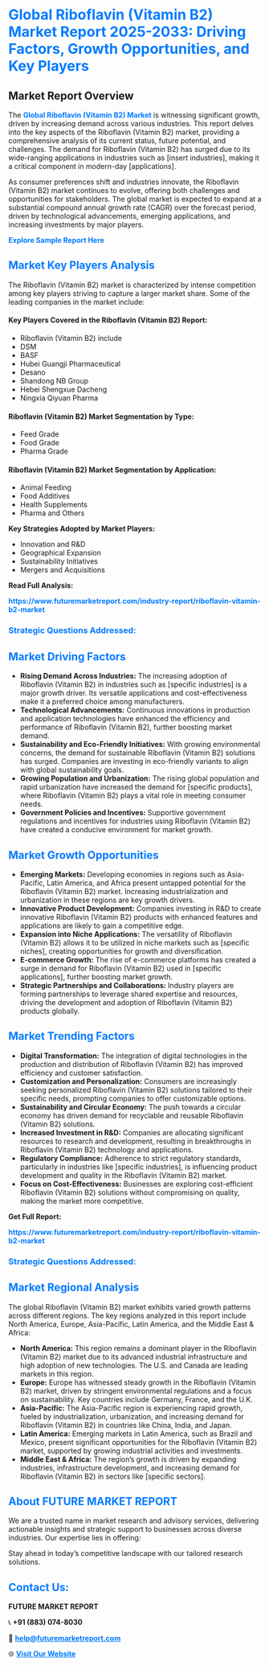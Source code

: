 <h1 style="color: #007BFF;">Global Riboflavin (Vitamin B2) Market Report 2025-2033: Driving Factors, Growth Opportunities, and Key Players</h1>

<section id="overview">
<h2>Market Report Overview</h2>
<p>The <a href="https://www.futuremarketreport.com/industry-report/riboflavin-vitamin-b2-market" style="color: #007BFF; text-decoration: none;"><strong>Global Riboflavin (Vitamin B2) Market</strong></a> is witnessing significant growth, driven by increasing demand across various industries. This report delves into the key aspects of the Riboflavin (Vitamin B2) market, providing a comprehensive analysis of its current status, future potential, and challenges. The demand for Riboflavin (Vitamin B2) has surged due to its wide-ranging applications in industries such as [insert industries], making it a critical component in modern-day [applications].</p>
<p>As consumer preferences shift and industries innovate, the Riboflavin (Vitamin B2) market continues to evolve, offering both challenges and opportunities for stakeholders. The global market is expected to expand at a substantial compound annual growth rate (CAGR) over the forecast period, driven by technological advancements, emerging applications, and increasing investments by major players.</p>
</section>

<section id="overview">
<p><a href="https://www.futuremarketreport.com/request-sample/reportId=101001" style="color: #007BFF; text-decoration: none;"><strong>Explore Sample Report Here</strong></a></p>
</section>

<section id="key-players">
<h2 style="color: #007BFF;">Market Key Players Analysis</h2>
<p>The Riboflavin (Vitamin B2) market is characterized by intense competition among key players striving to capture a larger market share. Some of the leading companies in the market include:</p>
<h4>Key Players Covered in the Riboflavin (Vitamin B2) Report:</h4>
<ul><li>Riboflavin (Vitamin B2) include</li><li>DSM</li><li>BASF</li><li>Hubei Guangji Pharmaceutical</li><li>Desano</li><li>Shandong NB Group</li><li>Hebei Shengxue Dacheng</li><li>Ningxia Qiyuan Pharma</li></ul>
<h4>Riboflavin (Vitamin B2) Market Segmentation by Type:</h4>
<ul><li>Feed Grade</li><li>Food Grade</li><li>Pharma Grade</li></ul>

<h4>Riboflavin (Vitamin B2) Market Segmentation by Application:</h4>
<ul><li>Animal Feeding</li><li>Food Additives</li><li>Health Supplements</li><li>Pharma and Others</li></ul>
<p><strong>Key Strategies Adopted by Market Players:</strong></p>
<ul>
<li>Innovation and R&D</li>
<li>Geographical Expansion</li>
<li>Sustainability Initiatives</li>
<li>Mergers and Acquisitions</li>
</ul>
</section>

<section>
<p><strong>Read Full Analysis: </strong></p><a href="https://www.futuremarketreport.com/industry-report/riboflavin-vitamin-b2-market" style="color: #007BFF; text-decoration: none;"><strong>https://www.futuremarketreport.com/industry-report/riboflavin-vitamin-b2-market</strong></a>
<h3 style="color: #007BFF;">Strategic Questions Addressed:</h3>
</section>

<section id="driving-factors">
<h2 style="color: #007BFF;">Market Driving Factors</h2>
<ul>
<li><strong>Rising Demand Across Industries:</strong> The increasing adoption of Riboflavin (Vitamin B2) in industries such as [specific industries] is a major growth driver. Its versatile applications and cost-effectiveness make it a preferred choice among manufacturers.</li>
<li><strong>Technological Advancements:</strong> Continuous innovations in production and application technologies have enhanced the efficiency and performance of Riboflavin (Vitamin B2), further boosting market demand.</li>
<li><strong>Sustainability and Eco-Friendly Initiatives:</strong> With growing environmental concerns, the demand for sustainable Riboflavin (Vitamin B2) solutions has surged. Companies are investing in eco-friendly variants to align with global sustainability goals.</li>
<li><strong>Growing Population and Urbanization:</strong> The rising global population and rapid urbanization have increased the demand for [specific products], where Riboflavin (Vitamin B2) plays a vital role in meeting consumer needs.</li>
<li><strong>Government Policies and Incentives:</strong> Supportive government regulations and incentives for industries using Riboflavin (Vitamin B2) have created a conducive environment for market growth.</li>
</ul>
</section>

<section id="growth-opportunities">
<h2 style="color: #007BFF;">Market Growth Opportunities</h2>
<ul>
<li><strong>Emerging Markets:</strong> Developing economies in regions such as Asia-Pacific, Latin America, and Africa present untapped potential for the Riboflavin (Vitamin B2) market. Increasing industrialization and urbanization in these regions are key growth drivers.</li>
<li><strong>Innovative Product Development:</strong> Companies investing in R&D to create innovative Riboflavin (Vitamin B2) products with enhanced features and applications are likely to gain a competitive edge.</li>
<li><strong>Expansion into Niche Applications:</strong> The versatility of Riboflavin (Vitamin B2) allows it to be utilized in niche markets such as [specific niches], creating opportunities for growth and diversification.</li>
<li><strong>E-commerce Growth:</strong> The rise of e-commerce platforms has created a surge in demand for Riboflavin (Vitamin B2) used in [specific applications], further boosting market growth.</li>
<li><strong>Strategic Partnerships and Collaborations:</strong> Industry players are forming partnerships to leverage shared expertise and resources, driving the development and adoption of Riboflavin (Vitamin B2) products globally.</li>
</ul>
</section>

<section id="trending-factors">
<h2 style="color: #007BFF;">Market Trending Factors</h2>
<ul>
<li><strong>Digital Transformation:</strong> The integration of digital technologies in the production and distribution of Riboflavin (Vitamin B2) has improved efficiency and customer satisfaction.</li>
<li><strong>Customization and Personalization:</strong> Consumers are increasingly seeking personalized Riboflavin (Vitamin B2) solutions tailored to their specific needs, prompting companies to offer customizable options.</li>
<li><strong>Sustainability and Circular Economy:</strong> The push towards a circular economy has driven demand for recyclable and reusable Riboflavin (Vitamin B2) solutions.</li>
<li><strong>Increased Investment in R&D:</strong> Companies are allocating significant resources to research and development, resulting in breakthroughs in Riboflavin (Vitamin B2) technology and applications.</li>
<li><strong>Regulatory Compliance:</strong> Adherence to strict regulatory standards, particularly in industries like [specific industries], is influencing product development and quality in the Riboflavin (Vitamin B2) market.</li>
<li><strong>Focus on Cost-Effectiveness:</strong> Businesses are exploring cost-efficient Riboflavin (Vitamin B2) solutions without compromising on quality, making the market more competitive.</li>
</ul>
</section>

<section>
<p><strong>Get Full Report: </strong></p><a href="https://www.futuremarketreport.com/industry-report/riboflavin-vitamin-b2-market" style="color: #007BFF; text-decoration: none;"><strong>https://www.futuremarketreport.com/industry-report/riboflavin-vitamin-b2-market</strong></a>
<h3 style="color: #007BFF;">Strategic Questions Addressed:</h3>
</section>


<section id="regional-analysis">
<h2 style="color: #007BFF;">Market Regional Analysis</h2>
<p>The global Riboflavin (Vitamin B2) market exhibits varied growth patterns across different regions. The key regions analyzed in this report include North America, Europe, Asia-Pacific, Latin America, and the Middle East & Africa:</p>
<ul>
<li><strong>North America:</strong> This region remains a dominant player in the Riboflavin (Vitamin B2) market due to its advanced industrial infrastructure and high adoption of new technologies. The U.S. and Canada are leading markets in this region.</li>
<li><strong>Europe:</strong> Europe has witnessed steady growth in the Riboflavin (Vitamin B2) market, driven by stringent environmental regulations and a focus on sustainability. Key countries include Germany, France, and the U.K.</li>
<li><strong>Asia-Pacific:</strong> The Asia-Pacific region is experiencing rapid growth, fueled by industrialization, urbanization, and increasing demand for Riboflavin (Vitamin B2) in countries like China, India, and Japan.</li>
<li><strong>Latin America:</strong> Emerging markets in Latin America, such as Brazil and Mexico, present significant opportunities for the Riboflavin (Vitamin B2) market, supported by growing industrial activities and investments.</li>
<li><strong>Middle East & Africa:</strong> The region’s growth is driven by expanding industries, infrastructure development, and increasing demand for Riboflavin (Vitamin B2) in sectors like [specific sectors].</li>
</ul>
</section>

<footer>
<h2 style="color: #007BFF;">About FUTURE MARKET REPORT</h2>
<p>We are a trusted name in market research and advisory services, delivering actionable insights and strategic support to businesses across diverse industries. Our expertise lies in offering:</p>

<p>Stay ahead in today’s competitive landscape with our tailored research solutions.</p>

<h2 style="color: #007BFF;">Contact Us:</h2>
<p><strong>FUTURE MARKET REPORT</strong></p>
<p>📞 <strong>+91 (883) 074-8030</strong></p>
<p>📧 <strong><a href="mailto:help@futuremarketreport.com" style="color: #007BFF;">help@futuremarketreport.com</a></strong></p>
<p>🌐 <strong><a href="https://www.futuremarketreport.com/" style="color: #007BFF;">Visit Our Website</a></strong></p>
</footer>